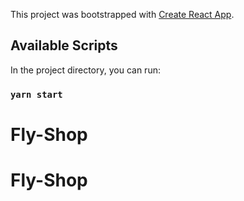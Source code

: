 This project was bootstrapped with [Create React App](https://github.com/facebook/create-react-app).

## Available Scripts

In the project directory, you can run:

### `yarn start`

# Fly-Shop
# Fly-Shop
